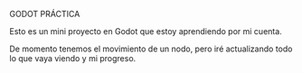 GODOT PRÁCTICA

Esto es un mini proyecto en Godot que estoy aprendiendo por mi cuenta.

De momento tenemos el movimiento de un nodo, pero iré actualizando
todo lo que vaya viendo y mi progreso.
